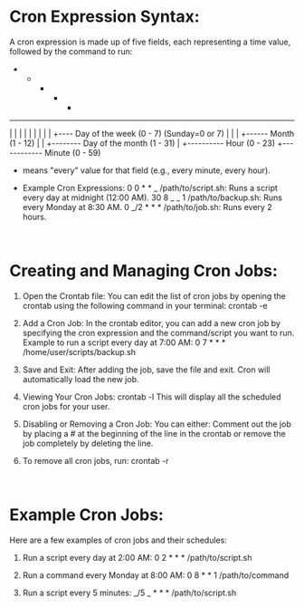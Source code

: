 # Cron Expression Syntax:

A cron expression is made up of five fields, each representing a time value, followed by the command to run:

- - - - - <command>

---

| | | | |
| | | | +---- Day of the week (0 - 7) (Sunday=0 or 7)
| | | +------ Month (1 - 12)
| | +-------- Day of the month (1 - 31)
| +---------- Hour (0 - 23)
+------------ Minute (0 - 59)

- means "every" value for that field (e.g., every minute, every hour).

* Example Cron Expressions:
  0 0 \* \* _ /path/to/script.sh: Runs a script every day at midnight (12:00 AM).
  30 8 _ _ 1 /path/to/backup.sh: Runs every Monday at 8:30 AM.
  0 _/2 \* \* \* /path/to/job.sh: Runs every 2 hours.

<br />

# Creating and Managing Cron Jobs:

1. Open the Crontab file: You can edit the list of cron jobs by opening the crontab using the following command in your terminal: crontab -e

2. Add a Cron Job: In the crontab editor, you can add a new cron job by specifying the cron expression and the command/script you want to run.
   Example to run a script every day at 7:00 AM:
   0 7 \* \* \* /home/user/scripts/backup.sh
3. Save and Exit: After adding the job, save the file and exit. Cron will automatically load the new job.

4. Viewing Your Cron Jobs: crontab -l
   This will display all the scheduled cron jobs for your user.

5. Disabling or Removing a Cron Job:
   You can either: Comment out the job by placing a # at the beginning of the line in the crontab or remove the job completely by deleting the line.
6. To remove all cron jobs, run: crontab -r

<br />

# Example Cron Jobs:

Here are a few examples of cron jobs and their schedules:

1. Run a script every day at 2:00 AM:
   0 2 \* \* \* /path/to/script.sh

2. Run a command every Monday at 8:00 AM:
   0 8 \* \* 1 /path/to/command

3. Run a script every 5 minutes:
   _/5 _ \* \* \* /path/to/script.sh
